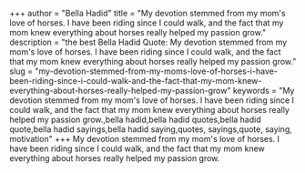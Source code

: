 +++
author = "Bella Hadid"
title = "My devotion stemmed from my mom's love of horses. I have been riding since I could walk, and the fact that my mom knew everything about horses really helped my passion grow."
description = "the best Bella Hadid Quote: My devotion stemmed from my mom's love of horses. I have been riding since I could walk, and the fact that my mom knew everything about horses really helped my passion grow."
slug = "my-devotion-stemmed-from-my-moms-love-of-horses-i-have-been-riding-since-i-could-walk-and-the-fact-that-my-mom-knew-everything-about-horses-really-helped-my-passion-grow"
keywords = "My devotion stemmed from my mom's love of horses. I have been riding since I could walk, and the fact that my mom knew everything about horses really helped my passion grow.,bella hadid,bella hadid quotes,bella hadid quote,bella hadid sayings,bella hadid saying,quotes, sayings,quote, saying, motivation"
+++
My devotion stemmed from my mom's love of horses. I have been riding since I could walk, and the fact that my mom knew everything about horses really helped my passion grow.

